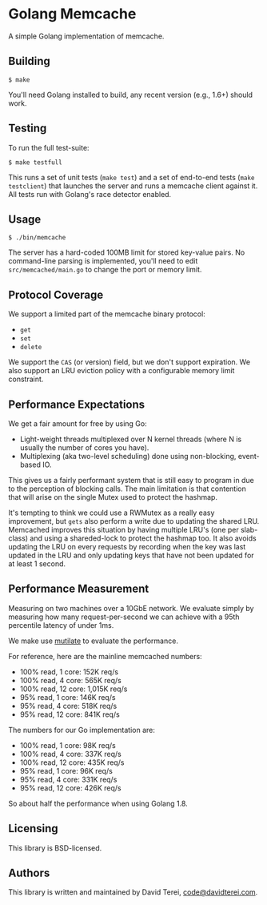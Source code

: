 # Golang Memcache

A simple Golang implementation of memcache.

## Building

```
$ make
```

You'll need Golang installed to build, any recent version (e.g., 1.6+) should
work.

## Testing

To run the full test-suite:

```
$ make testfull
```

This runs a set of unit tests (`make test`) and a set of end-to-end tests
(`make testclient`) that launches the server and runs a memcache client against
it. All tests run with Golang's race detector enabled.

## Usage

```
$ ./bin/memcache
```

The server has a hard-coded 100MB limit for stored key-value pairs. No
command-line parsing is implemented, you'll need to edit
`src/memcached/main.go` to change the port or memory limit.

## Protocol Coverage

We support a limited part of the memcache binary protocol:

* `get`
* `set`
* `delete`

We support the `CAS` (or version) field, but we don't support expiration. We
also support an LRU eviction policy with a configurable memory limit
constraint.

## Performance Expectations

We get a fair amount for free by using Go:

* Light-weight threads multiplexed over N kernel threads (where N is usually
  the number of cores you have).
* Multiplexing (aka two-level scheduling) done using non-blocking, event-based
  IO.

This gives us a fairly performant system that is still easy to program in due
to the perception of blocking calls. The main limitation is that contention
that will arise on the single Mutex used to protect the hashmap.

It's tempting to think we could use a RWMutex as a really easy improvement, but
`gets` also perform a write due to updating the shared LRU. Memcached improves
this situation by having multiple LRU's (one per slab-class) and using a
shareded-lock to protect the hashmap too. It also avoids updating the LRU on
every requests by recording when the key was last updated in the LRU and only
updating keys that have not been updated for at least 1 second.

## Performance Measurement

Measuring on two machines over a 10GbE network. We evaluate simply by measuring
how many request-per-second we can achieve with a 95th percentile latency of
under 1ms.

We make use [mutilate](https://github.com/dterei/mutilate) to evaluate the
performance.

For reference, here are the mainline memcached numbers:

* 100% read,  1 core:   152K req/s
* 100% read,  4 core:   565K req/s
* 100% read, 12 core: 1,015K req/s
*  95% read,  1 core:   146K req/s
*  95% read,  4 core:   518K req/s
*  95% read, 12 core:   841K req/s

The numbers for our Go implementation are:

* 100% read,  1 core:    98K req/s
* 100% read,  4 core:   337K req/s
* 100% read, 12 core:   435K req/s
*  95% read,  1 core:    96K req/s
*  95% read,  4 core:   331K req/s
*  95% read, 12 core:   426K req/s

So about half the performance when using Golang 1.8.

## Licensing

This library is BSD-licensed.

## Authors

This library is written and maintained by David Terei, <code@davidterei.com>.

